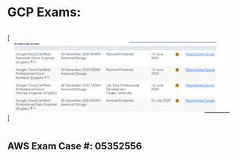 # GCP Exams:
```
```
[<img src="https://github.com/cgpeanut/gcp-engineer/blob/main/data/gcp-exams.png">]
```
```
## AWS Exam Case #: 05352556